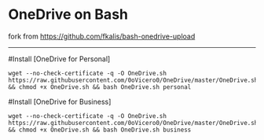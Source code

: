 # OneDrive on Bash

fork from https://github.com/fkalis/bash-onedrive-upload

-------------------------------------------------------------------------

#Install [OneDrive for Personal]
```
wget --no-check-certificate -q -O OneDrive.sh https://raw.githubusercontent.com/0oVicero0/OneDrive/master/OneDrive.sh && chmod +x OneDrive.sh && bash OneDrive.sh personal

```

#Install [OneDrive for Business]
```
wget --no-check-certificate -q -O OneDrive.sh https://raw.githubusercontent.com/0oVicero0/OneDrive/master/OneDrive.sh && chmod +x OneDrive.sh && bash OneDrive.sh business 

```

